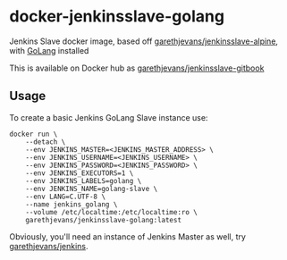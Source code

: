 # docker-jenkinsslave-golang

Jenkins Slave docker image, based off [garethjevans/jenkinsslave-alpine](https://hub.docker.com/r/garethjevans/jenkinsslave-alpine/), with [GoLang](https://golang.org/) installed

This is available on Docker hub as [garethjevans/jenkinsslave-gitbook](https://hub.docker.com/r/garethjevans/jenkinsslave-gitbook/)

## Usage

To create a basic Jenkins GoLang Slave instance use:

```
docker run \
    --detach \
    --env JENKINS_MASTER=<JENKINS_MASTER_ADDRESS> \
    --env JENKINS_USERNAME=<JENKINS_USERNAME> \
    --env JENKINS_PASSWORD=<JENKINS_PASSWORD> \
    --env JENKINS_EXECUTORS=1 \
    --env JENKINS_LABELS=golang \
    --env JENKINS_NAME=golang-slave \
    --env LANG=C.UTF-8 \
    --name jenkins_golang \
    --volume /etc/localtime:/etc/localtime:ro \
    garethjevans/jenkinsslave-golang:latest
```

Obviously, you'll need an instance of Jenkins Master as well, try [garethjevans/jenkins](https://hub.docker.com/r/garethjevans/jenkins/).
